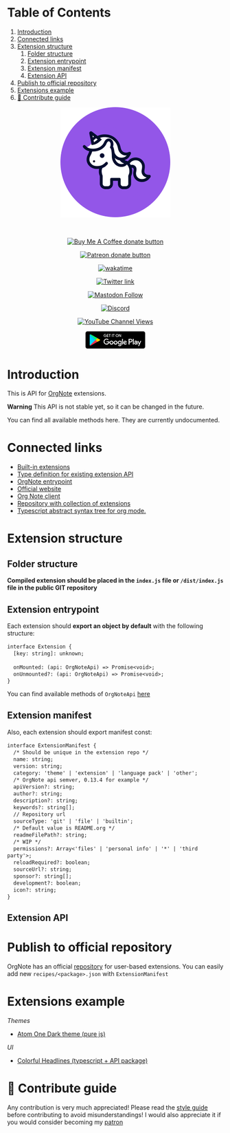 
# Table of Contents

1.  [Introduction](#orgc594aa4)
2.  [Connected links](#orgc85c296)
3.  [Extension structure](#org995dbfb)
    1.  [Folder structure](#orgbf00b5e)
    2.  [Extension entrypoint](#org6167fba)
    3.  [Extension manifest](#org76005de)
    4.  [Extension API](#org222bab3)
4.  [Publish to official repository](#org1e5d376)
5.  [Extensions example](#org3022e0a)
6.  [🍩 Contribute guide](#org576c632)

<div align='center'>

<img src='./images/image.png' width='256px' height='256px'>

</div>

&nbsp;

<div align='center'>

<span class='badge-buymeacoffee'>

<a href='https://www.paypal.me/darkawower' title='Paypal' target='_blank'><img src='https://img.shields.io/badge/paypal-donate-blue.svg' alt='Buy Me A Coffee donate button' /></a>

</span>

<span class='badge-patreon'>

<a href='https://patreon.com/artawower' target='_blank' title='Donate to this project using Patreon'><img src='https://img.shields.io/badge/patreon-donate-orange.svg' alt='Patreon donate button' /></a>

</span>

<a href="https://wakatime.com/badge/github/Artawower/orgnote-api"><img src="https://wakatime.com/badge/github/Artawower/orgnote-api.svg" alt="wakatime"></a>

</div>

<div align='center'>

<a href="https://twitter.com/org_note" target="_blank"><img src="https://img.shields.io/twitter/follow/org_note" alt="Twitter link" /></a>

<a href="https://emacs.ch/@orgnote" target="_blank"><img alt="Mastodon Follow" src="https://img.shields.io/mastodon/follow/113090697216193319?domain=https%3A%2F%2Ffosstodon.org&style=social"></a>

<a href="https://discord.com/invite/SFpUb2vSDm" target="_blank"><img src="https://img.shields.io/discord/1161751315324604417" alt="Discord"></a>

<a href="https://www.youtube.com/@OrgNote" target="_blank"><img alt="YouTube Channel Views" src="https://img.shields.io/youtube/channel/views/UCN14DUE5umdrlEm7odW3gOw"></a>

</div>

<div align='center'>

<a href="https://play.google.com/store/apps/details?id=org.note.app" target="_blank">

<img src="./images/google-play.svg" width="140px" height="auto">

</a>

</div>


<a id="orgc594aa4"></a>

# Introduction

This is API for [OrgNote](https://github.com/artawower/orgnote) extensions.

**Warning** This API is not stable yet, so it can be changed in the future.

You can find all available methods here. They are currently undocumented.


<a id="orgc85c296"></a>

# Connected links

-   [Built-in extensions](https://github.com/Artawower/orgnote-client/tree/master/src/components/extensions)
-   [Type definition for existing extension API](https://github.com/Artawower/orgnote-api/blob/master/src/api.ts#L24)
-   [OrgNote entrypoint](https://github.com/artawower/orgnote)
-   [Official website](https://org-note.com/)
-   [Org Note client](https://github.com/Artawower/orgnote-client)
-   [Repository with collection of extensions](https://github.com/Artawower/orgnote-extensions)
-   [Typescript abstract syntax tree for org mode.](https://github.com/Artawower/org-mode-ast)


<a id="org995dbfb"></a>

# Extension structure


<a id="orgbf00b5e"></a>

## Folder structure

**Compiled extension should be placed in the `index.js` file or `/dist/index.js` file in the public GIT repository**


<a id="org6167fba"></a>

## Extension entrypoint

Each extension should **export an object by default** with the following structure:

    interface Extension {
      [key: string]: unknown;
    
      onMounted: (api: OrgNoteApi) => Promise<void>;
      onUnmounted?: (api: OrgNoteApi) => Promise<void>;
    }

You can find available methods of `OrgNoteApi` [here](https://github.com/Artawower/orgnote-api/blob/master/src/api.ts#L24)


<a id="org76005de"></a>

## Extension manifest

Also, each extension should export manifest const:

    interface ExtensionManifest {
      /* Should be unique in the extension repo */
      name: string;
      version: string;
      category: 'theme' | 'extension' | 'language pack' | 'other';
      /* OrgNote api semver, 0.13.4 for example */
      apiVersion?: string;
      author?: string;
      description?: string;
      keywords?: string[];
      // Repository url
      sourceType: 'git' | 'file' | 'builtin';
      /* Default value is README.org */
      readmeFilePath?: string;
      /* WIP */
      permissions?: Array<'files' | 'personal info' | '*' | 'third party'>;
      reloadRequired?: boolean;
      sourceUrl?: string;
      sponsor?: string[];
      development?: boolean;
      icon?: string;
    }


<a id="org222bab3"></a>

## Extension API


<a id="org1e5d376"></a>

# Publish to official repository

OrgNote has an official [repository](https://github.com/Artawower/orgnote-extensions) for user-based extensions. You can easily add new `recipes/<package>.json`
with `ExtensionManifest`


<a id="org3022e0a"></a>

# Extensions example

*Themes*

-   [Atom One Dark theme (pure js)](https://github.com/Artawower/orgnote-atom-one-dark)

*UI* 

-   [Colorful Headlines (typescript + API package)](https://github.com/Artawower/orgnote-colorful-headlines)


<a id="org576c632"></a>

# 🍩 Contribute guide

Any contribution is very much appreciated! Please read the [style guide](https://github.com/Artawower/orgnote/wiki/Contribution-guide) before contributing to avoid misunderstandings!
I would also appreciate it if you would consider becoming my [patron](https://www.patreon.com/artawower)

